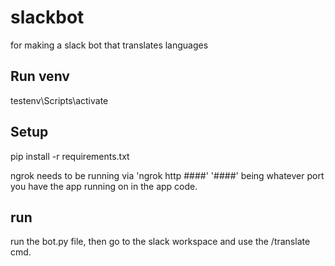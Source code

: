 # slackbot
for making a slack bot that translates languages


## Run venv
testenv\Scripts\activate

## Setup
pip install -r requirements.txt

ngrok needs to be running via 
'ngrok http ####'
'####' being whatever port you have the app running on in the app code. 

## run
run the bot.py file, then go to the slack workspace and use the /translate cmd. 